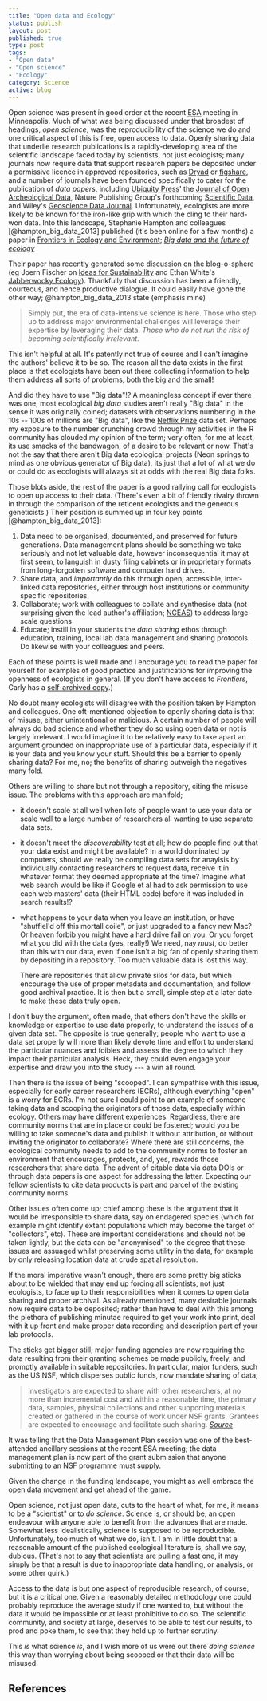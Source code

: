 ```yaml
--- 
title: "Open data and Ecology"
status: publish
layout: post
published: true
type: post
tags: 
- "Open data"
- "Open science"
- "Ecology"
category: Science
active: blog
---
```

Open science was present in good order at the recent <acronym title="Ecological Society of America">ESA</acronym> meeting in Minneapolis. Much of what was being discussed under that broadest of headings, *open science*, was the reproducibility of the science we do and one critical aspect of this is free, open access to data. Openly sharing data that underlie research publications is a rapidly-developing area of the scientific landscape faced today by scientists, not just ecologists; many journals now require data that support research papers be deposited under a permissive licence in approved repositories, such as [Dryad](http://datadryad.org/) or [figshare](http://figshare.com/), and a number of journals have been founded specifically to cater for the publication of *data papers*, including [Ubiquity Press](http://www.ubiquitypress.com/)' the [Journal of Open Archeological Data](http://openarchaeologydata.metajnl.com/), Nature Publishing Group's forthcoming [Scientific Data](http://www.nature.com/scientificdata/), and Wiley's [Geoscience Data Journal](http://onlinelibrary.wiley.com/journal/10.1002/(ISSN)2049-6060). Unfortunately, ecologists are more likely to be known for the iron-like grip with which the cling to their hard-won data. Into this landscape, Stephanie Hampton and colleagues [@hampton_big_data_2013] published (it's been online for a few months) a paper in [Frontiers in Ecology and Environment](http://www.frontiersinecology.org/); *[Big data and the future of ecology](http://doi.org/10.1890/120103)*

Their paper has recently generated some discussion on the blog-o-sphere (eg Joern Fischer on [Ideas for Sustainability](http://wp.me/p1B7cl-AL) and Ethan White's [Jabberwocky Ecology](http://wp.me/plPyw-kK)). Thankfully that discussion has been a friendly, courteous, and hence productive dialogue. It could easily have gone the other way; @hampton_big_data_2013 state (emphasis mine)

> Simply put, the era of data-intensive science is here. Those who step up to address major environmental challenges will leverage their expertise by leveraging their data. *Those who do not run the risk of becoming scientifically irrelevant*.

This isn't helpful at all. It's patently not true of course and I can't imagine the authors' believe it to be so.  The reason all the data exists in the first place is that ecologists have been out there collecting information to help them address all sorts of problems, both the big and the small!

And did they have to use "Big data"!? A meaningless concept if ever there was one, most ecological *big data* studies aren't really "Big data" in the sense it was originally coined; datasets with observations numbering in the 10s -- 100s of millions are "Big data", like the [Netflix Prize](http://en.wikipedia.org/wiki/Netflix_Prize) data set. Perhaps my exposure to the number crunching crowd through my activities in the R community has clouded my opinion of the term; very often, for me at least, its use smacks of the bandwagon, of a desire to be relevant or now. That's not the say that there aren't Big data ecological projects (Neon springs to mind as one obvious generator of Big data), its just that a lot of what we do or could do as ecologists will always sit at odds with the real Big data folks.

Those blots aside, the rest of the paper is a good rallying call for ecologists to open up access to their data. (There's even a bit of friendly rivalry thrown in through the comparison of the reticent ecologists and the generous geneticists.) Their position is summed up in four key points [@hampton_big_data_2013]:

 1. Data need to be organised, documented, and preserved for future generations. Data management plans should be something we take seriously and not let valuable data, however inconsequential it may at first seem, to languish in dusty filing cabinets or in proprietary formats from long-forgotten software and computer hard drives.
 2. Share data, and *importantly* do this through open, accessible, inter-linked data repositories, either through host institutions or community specific repositories.
 3. Collaborate; work with colleagues to collate and synthesise data (not surprising given the lead author's affiliation; [NCEAS](http://www.nceas.ucsb.edu/)) to address large-scale questions
 4. Educate; instill in your students the *data sharing* ethos through education, training, local lab data management and sharing protocols. Do likewise with your colleagues and peers.

Each of these points is well made and I encourage you to read the paper for yourself for examples of good practice and justifications for improving the openness of ecologists in general. (If you don't have access to *Frontiers*, Carly has a [self-archived copy](http://escholarship.org/uc/item/94f35801).)

No doubt many ecologists will disagree with the position taken by Hampton and colleagues. One oft-mentioned objection to openly sharing data is that of misuse, either unintentional or malicious. A certain number of people will always do bad science and whether they do so using open data or not is largely irrelevant. I would imagine it to be relatively easy to take apart an argument grounded on inappropriate use of a particular data, especially if it is your data and you know your stuff. Should this be a barrier to openly sharing data? For me, no; the benefits of sharing outweigh the negatives many fold.

Others are willing to share but not through a repository, citing the misuse issue. The problems with this approach are manifold;

 * it doesn't scale at all well when lots of people want to use your data or scale well to a large number of researchers all wanting to use separate data sets.
 * it doesn't meet the *discoverability* test at all; how do people find out that your data exist and might be available? In a world dominated by computers, should we really be compiling data sets for anaylsis by individually contacting researchers to request data, receive it in whatever format they deemed appropriate at the time? Imagine what web search would be like if Google et al had to ask permission to use each web masters' data (their HTML code) before it was included in search results!?
 * what happens to your data when you leave an institution, or have "shufflel'd off this mortall coile", or just upgraded to a fancy new Mac? Or heaven forbib you might have a hard drive fail on you. Or you forget what you did with the data (yes, really!) We need, nay *must*, do better than this with our data, even if one isn't a big fan of openly sharing them by depositing in a repository. Too much valuable data is lost this way. 
 
    There are repositories that allow private silos for data, but which encourage the use of proper metadata and documentation, and follow good archival practice. It is then but a small, simple step at a later date to make these data truly open.

I don't buy the argument, often made, that others don't have the skills or knowledge or expertise to use data properly, to understand the issues of a given data set. The opposite is true generally; people who want to use a data set properly will more than likely devote time and effort to understand the particular nuances and foibles and assess the degree to which they impact their particular analysis. Heck, they could even engage your expertise and draw you into the study --- a win all round.

Then there is the issue of being "scooped". I can sympathise with this issue, especially for early career researchers (ECRs), although everything "open" is a worry for ECRs. I'm not sure I could point to an example of someone taking data and scooping the originators of those data, especially within ecology. Others may have different experiences. Regardless, there are community norms that are in place or could be fostered; would you be willing to take someone's data and publish it without attribution, or without inviting the originator to collaborate? Where there are still concerns, the ecological community needs to add to the community norms to foster an environment that encourages, protects, and, yes, rewards those researchers that share data. The advent of citable data via data DOIs or through data papers is one aspect for addressing the latter. Expecting our fellow scientists to cite data products is part and parcel of the existing community norms.

Other issues often come up; chief among these is the argument that it would be irresponsible to share data, say on endagered species (which for example might identify extant populations which may become the target of "collectors", etc). These are important considerations and should not be taken lightly, but the data can be "anonymised" to the degree that these issues are assuaged whilst preserving some utility in the data, for example by only releasing location data at crude spatial resolution.

If the moral imperative wasn't enough, there are some pretty big sticks about to be wielded that may end up forcing all scientists, not just ecologists, to face up to their responsibilities when it comes to open data sharing and proper archival. As already mentioned, many desirable journals now require data to be deposited; rather than have to deal with this among the plethora of publishing minutae required to get your work into print, deal with it up front and make proper data recording and description part of your lab protocols.

The sticks get bigger still; major funding agencies are now requiring the data resulting from their granting schemes be made publicly, freely, and promptly available in suitable repositories. In particular, major funders, such as the US NSF, which disperses public funds, now mandate sharing of data;

> Investigators are expected to share with other researchers, at no more than incremental cost and within a reasonable time, the primary data, samples, physical collections and other supporting materials created or gathered in the course of work under NSF grants. Grantees are expected to encourage and facilitate such sharing. [*Source*](http://www.nsf.gov/bfa/dias/policy/dmp.jsp)

It was telling that the Data Management Plan session was one of the best-attended ancillary sessions at the recent ESA meeting; the data management plan is now part of the grant submission that anyone submitting to an NSF programme must supply.

Given the change in the funding landscape, you might as well embrace the open data movement and get ahead of the game.

Open science, not just open data, cuts to the heart of what, for me, it means to be a "scientist" or to *do science*. Science is, or should be, an open endeavour with anyone able to benefit from the advances that are made. Somewhat less idealistically, science is supposed to be reproducible. Unfortunately, too much of what we do, isn't. I am in little doubt that a reasonable amount of the published ecological literature is, shall we say, dubious. (That's not to say that scientists are pulling a fast one, it may simply be that a result is due to inappropriate data handling, or analysis, or some other quirk.)

Access to the data is but one aspect of reproducible research, of course, but it is a critical one. Given a reasonably detailed methodology one could probably reproduce the average study if one wanted to, but without the data it would be impossible or at least prohibitive to do so. The scientific community, and society at large, deserves to be able to test our results, to prod and poke them, to see that they hold up to further scrutiny.

This *is* what science *is*, and I wish more of us were out there *doing science* this way than worrying about being scooped or that their data will be misused.

## References
